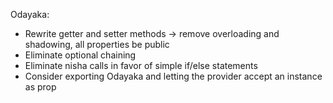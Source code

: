Odayaka:
- Rewrite getter and setter methods -> remove overloading and shadowing, all properties be public
- Eliminate optional chaining
- Eliminate nisha calls in favor of simple if/else statements
- Consider exporting Odayaka and letting the provider accept an instance as prop